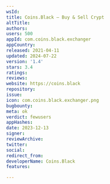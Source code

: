 ```yaml
---
wsId: 
title: Coins.Black — Buy & Sell Crypt
altTitle: 
authors: 
users: 500
appId: com.coins.black.exchanger
appCountry: 
released: 2021-04-11
updated: 2024-07-22
version: '1.4'
stars: 3.4
ratings: 
reviews: 
website: https://coins.black
repository: 
issue: 
icon: com.coins.black.exchanger.png
bugbounty: 
meta: ok
verdict: fewusers
appHashes: 
date: 2023-12-13
signer: 
reviewArchive: 
twitter: 
social: 
redirect_from: 
developerName: Coins.Black
features: 

---
```


